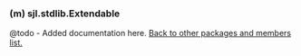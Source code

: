### (m) sjl.stdlib.Extendable
@todo - Added documentation here.
[Back to other packages and members list.](#other-packages-and-members)

